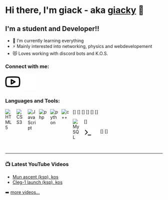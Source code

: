 # Hi there, I'm giack - aka [giacky][youtube] 👋




## I'm a student and Developer!!


- 🌱 I’m currently learning everything
- ⚡ Mainly interested into networking, physics and webdevelopement
- 😻 Loves working with discord bots and K.O.S.

### Connect with me:


[![website](./img/youtube-light.svg)](https://www.youtube.com/channel/UCRwZWx8bAn4x2Ruyqb328pQ/about)
[![website](./img/youtube-dark.svg)](https://www.youtube.com/channel/UCRwZWx8bAn4x2Ruyqb328pQ/about)


### Languages and Tools:


[<img align="left" alt="HTML5" width="26px" src="https://cdn.jsdelivr.net/gh/devicons/devicon/icons/html5/html5-original.svg" style="padding-right:10px;" />]
[<img align="left" alt="CSS3" width="26px" src="https://cdn.jsdelivr.net/gh/devicons/devicon/icons/css3/css3-original.svg" style="padding-right:10px;" />]
[<img align="left" alt="JavaScript" width="26px" src="https://cdn.jsdelivr.net/gh/devicons/devicon/icons/javascript/javascript-original.svg" style="padding-right:10px;" />]
[<img align="left" alt="php" width="26px" src="https://logowik.com/content/uploads/images/php.jpg" style="padding-right:10px;" />]
[<img align="left" alt="python" width="26px" src="https://banner2.cleanpng.com/20190623/yp/kisspng-python-computer-icons-programming-language-executa-5d0f0aa79779a6.6143656815612668556205.jpg" style="padding-right:10px;" />]
[<img align="left" alt="c++" width="26px" src="https://logowik.com/content/uploads/images/911_c_logo.jpg" style="padding-right:10px;" />]

[<img align="left" alt="MySQL" width="26px" src="https://cdn.jsdelivr.net/gh/devicons/devicon/icons/mysql/mysql-original.svg" style="padding-right:10px;" />]


[<img align="left" alt="Terminal" width="26px" src="./img/terminal-light.svg" />]
[<img align="left" alt="Terminal" width="26px" src="./img/terminal-dark.svg" />]

<br />
<br />

---

### 📺 Latest YouTube Videos

<!-- YOUTUBE:START -->
- [Mun ascent (ksp), kos](https://youtu.be/um1D6PSBEoM)
- [Cleg-1 launch (ksp), kos](https://youtu.be/MbBAISjIZqI)

<!-- YOUTUBE:END -->

➡️ [more videos...](https://www.youtube.com/channel/UCRwZWx8bAn4x2Ruyqb328pQ)





[youtube]: https://youtube.com/codeSTACKr
[discord]: GIACK456#6214
